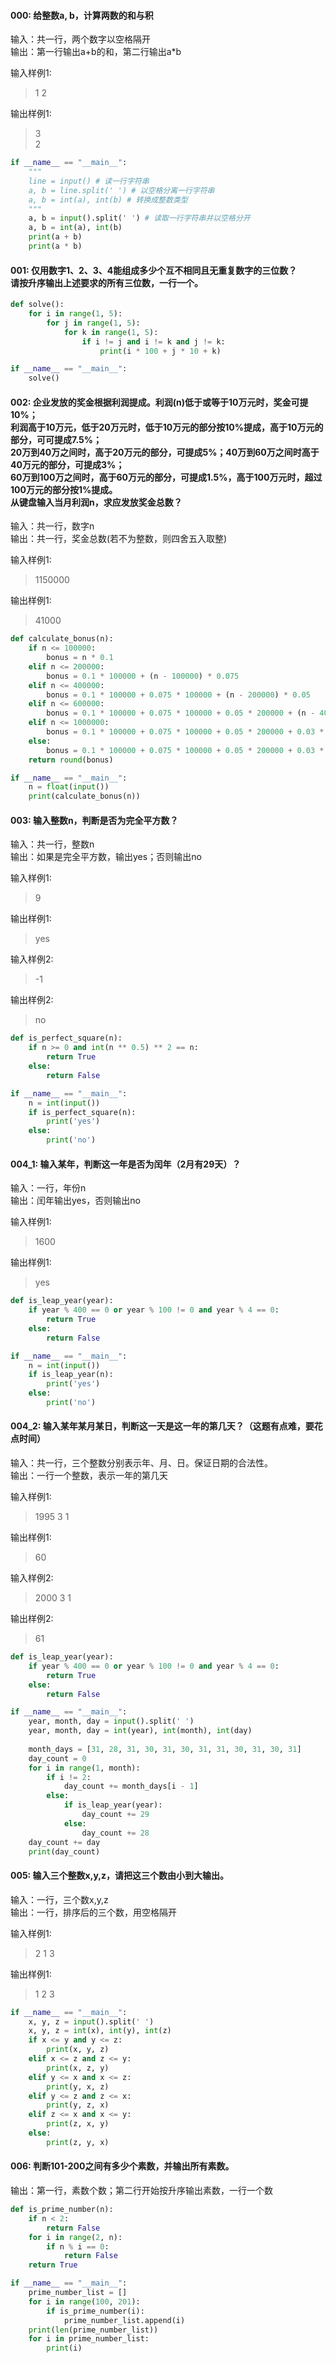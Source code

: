 ####  000: 给整数a, b，计算两数的和与积
输入：共一行，两个数字以空格隔开   
输出：第一行输出a+b的和，第二行输出a*b   
    
输入样例1:    
> 1 2

输出样例1:
> 3    
2 

```python
if __name__ == "__main__":
    """
    line = input() # 读一行字符串
    a, b = line.split(' ') # 以空格分离一行字符串
    a, b = int(a), int(b) # 转换成整数类型
    """
    a, b = input().split(' ') # 读取一行字符串并以空格分开
    a, b = int(a), int(b)
    print(a + b)
    print(a * b)
```

#### 001: 仅用数字1、2、3、4能组成多少个互不相同且无重复数字的三位数？<br/>请按升序输出上述要求的所有三位数，一行一个。
```python
def solve():
    for i in range(1, 5):
        for j in range(1, 5):
            for k in range(1, 5):
                if i != j and i != k and j != k:
                    print(i * 100 + j * 10 + k)

if __name__ == "__main__":
    solve()
```

#### 002: 企业发放的奖金根据利润提成。利润(n)低于或等于10万元时，奖金可提10%；<br/>利润高于10万元，低于20万元时，低于10万元的部分按10%提成，高于10万元的部分，可可提成7.5%；<br/>20万到40万之间时，高于20万元的部分，可提成5%；40万到60万之间时高于40万元的部分，可提成3%；<br/>60万到100万之间时，高于60万元的部分，可提成1.5%，高于100万元时，超过100万元的部分按1%提成。<br/>从键盘输入当月利润n，求应发放奖金总数？
输入：共一行，数字n   
输出：共一行，奖金总数(若不为整数，则四舍五入取整)
   
输入样例1:    
> 1150000

输出样例1:
> 41000

```python
def calculate_bonus(n):
    if n <= 100000:
        bonus = n * 0.1
    elif n <= 200000:
        bonus = 0.1 * 100000 + (n - 100000) * 0.075
    elif n <= 400000:
        bonus = 0.1 * 100000 + 0.075 * 100000 + (n - 200000) * 0.05
    elif n <= 600000:
        bonus = 0.1 * 100000 + 0.075 * 100000 + 0.05 * 200000 + (n - 400000) * 0.03
    elif n <= 1000000:
        bonus = 0.1 * 100000 + 0.075 * 100000 + 0.05 * 200000 + 0.03 * 200000 + (n - 600000) * 0.015
    else:
        bonus = 0.1 * 100000 + 0.075 * 100000 + 0.05 * 200000 + 0.03 * 200000 + 0.015 * 400000 + (n - 1000000) * 0.01
    return round(bonus)

if __name__ == "__main__":
    n = float(input())
    print(calculate_bonus(n))
```

#### 003: 输入整数n，判断是否为完全平方数？
输入：共一行，整数n   
输出：如果是完全平方数，输出yes；否则输出no   

输入样例1:    
> 9

输出样例1:
> yes

输入样例2:    
> -1

输出样例2:
> no

```python
def is_perfect_square(n):
    if n >= 0 and int(n ** 0.5) ** 2 == n:
        return True
    else:
        return False

if __name__ == "__main__":
    n = int(input())
    if is_perfect_square(n):
        print('yes')
    else:
        print('no')
```

#### 004_1: 输入某年，判断这一年是否为闰年（2月有29天）？
输入：一行，年份n   
输出：闰年输出yes，否则输出no   

输入样例1:    
> 1600

输出样例1:
> yes

```python
def is_leap_year(year):
    if year % 400 == 0 or year % 100 != 0 and year % 4 == 0:
        return True
    else:
        return False

if __name__ == "__main__":
    n = int(input())
    if is_leap_year(n):
        print('yes')
    else:
        print('no')
```

#### 004_2: 输入某年某月某日，判断这一天是这一年的第几天？（这题有点难，要花点时间）
输入：共一行，三个整数分别表示年、月、日。保证日期的合法性。   
输出：一行一个整数，表示一年的第几天   

输入样例1:    
> 1995 3 1

输出样例1:
> 60

输入样例2:    
> 2000 3 1

输出样例2:
> 61

```python
def is_leap_year(year):
    if year % 400 == 0 or year % 100 != 0 and year % 4 == 0:
        return True
    else:
        return False

if __name__ == "__main__":
    year, month, day = input().split(' ')
    year, month, day = int(year), int(month), int(day)
    
    month_days = [31, 28, 31, 30, 31, 30, 31, 31, 30, 31, 30, 31]
    day_count = 0
    for i in range(1, month):
        if i != 2:
            day_count += month_days[i - 1]
        else:
            if is_leap_year(year):
                day_count += 29
            else:
                day_count += 28
    day_count += day
    print(day_count)
```

#### 005: 输入三个整数x,y,z，请把这三个数由小到大输出。
输入：一行，三个数x,y,z   
输出：一行，排序后的三个数，用空格隔开   

输入样例1:    
> 2 1 3

输出样例1:
> 1 2 3

```python
if __name__ == "__main__":
    x, y, z = input().split(' ')
    x, y, z = int(x), int(y), int(z)
    if x <= y and y <= z:
        print(x, y, z)
    elif x <= z and z <= y:
        print(x, z, y)
    elif y <= x and x <= z:
        print(y, x, z)
    elif y <= z and z <= x:
        print(y, z, x)
    elif z <= x and x <= y:
        print(z, x, y)
    else:
        print(z, y, x)
```

#### 006: 判断101-200之间有多少个素数，并输出所有素数。
输出：第一行，素数个数；第二行开始按升序输出素数，一行一个数   

```python
def is_prime_number(n):
    if n < 2:
        return False
    for i in range(2, n):
        if n % i == 0:
            return False
    return True

if __name__ == "__main__":
    prime_number_list = []
    for i in range(100, 201):
        if is_prime_number(i):
            prime_number_list.append(i)
    print(len(prime_number_list))
    for i in prime_number_list:
        print(i)
```